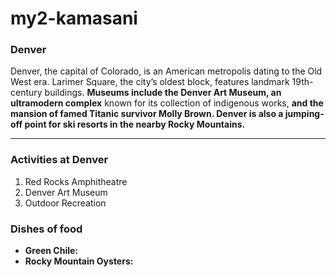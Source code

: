 # my2-kamasani
### Denver
Denver, the capital of Colorado, is an American metropolis dating to the Old West era. Larimer Square, the city’s oldest block, features landmark 19th-century buildings. **Museums include the Denver Art Museum, an ultramodern complex** known for its collection of indigenous works, **and the mansion of famed Titanic survivor Molly Brown. Denver is also a jumping-off point for ski resorts in the nearby Rocky Mountains.** 

---

### Activities at Denver
1. Red Rocks Amphitheatre
2. Denver Art Museum
3. Outdoor Recreation

### Dishes of food
- **Green Chile:**
- **Rocky Mountain Oysters:**